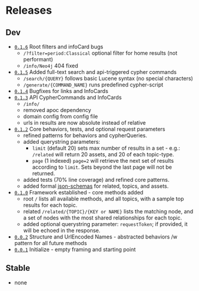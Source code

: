 # Releases

## Dev
* [`0.1.6`](bsuapi-0.1.6.jar) Root filters and infoCard bugs
   * `/?filter=period:Classical` optional filter for home results (not performant)
   * `/info/Neo4j` 404 fixed
* [`0.1.5`](bsuapi-0.1.5.jar) Added full-text search and api-triggered cypher commands
   * `/search/{QUERY}` follows basic Lucene syntax (no special characters)
   * `/generate/{COMMAND_NAME}` runs predefined cypher-script
* [`0.1.4`](bsuapi-0.1.4.jar) Bugfixes for links and InfoCards
* [`0.1.3`](bsuapi-0.1.3.jar) API CypherCommands and InfoCards
   * `/info/`
   * removed apoc dependency
   * domain config from config file
   * urls in results are now absolute instead of relative
* [`0.1.2`](bsuapi-0.1.2.jar) Core behaviors, tests, and optional request parameters
   * refined patterns for behaviors and cypherQueries.
   * added querystring parameters: 
        * `limit` (default 20) sets max number of results in a set - e.g.: `/related` will return 20 assets, and 20 of each topic-type.
        * `page` (1 indexed) `page=2` will retrieve the next set of results according to `limit`. Sets beyond the last page will not be returned.
   * added tests (70% line coverage) and refined core patterns.
   * added formal [json-schemas](http://json-schema.org/draft-07/schema#) for related, topics, and assets.
* [`0.1.0`](bsuapi-0.1.0.jar) Framework established - core methods added
   * root `/` lists all available methods, and all topics, with a sample top results for each topic.
   * related `/related/{TOPIC}/{KEY or NAME}` lists the matching node, and a set of nodes with the most shared relationships for each topic.
   * added optional querystring parameter: `requestToken`; if provided, it will be echoed in the response. 
* [`0.0.2`](bsuapi-0.0.2.jar) Structure and UrlEncoded Names - abstracted behaviors /w pattern for all future methods
* [`0.0.1`](bsuapi-0.0.1.jar) Initialize - empty framing and starting point

## Stable
* none
